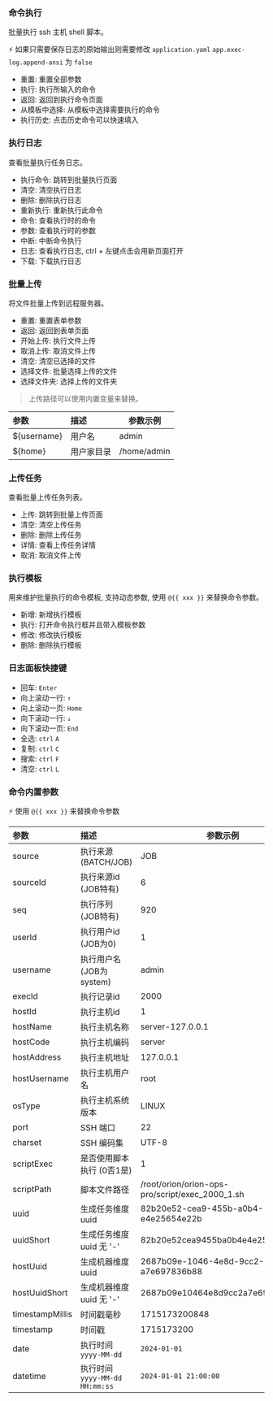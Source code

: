 ### 命令执行

批量执行 ssh 主机 shell 脚本。

⚡ 如果只需要保存日志的原始输出则需要修改 `application.yaml` `app.exec-log.append-ansi` 为 `false`

* 重置: 重置全部参数
* 执行: 执行所输入的命令
* 返回: 返回到执行命令页面
* 从模板中选择: 从模板中选择需要执行的命令
* 执行历史: 点击历史命令可以快速填入

### 执行日志

查看批量执行任务日志。

* 执行命令: 跳转到批量执行页面
* 清空: 清空执行日志
* 删除: 删除执行日志
* 重新执行: 重新执行此命令
* 命令: 查看执行时的命令
* 参数: 查看执行时的参数
* 中断: 中断命令执行
* 日志: 查看执行日志, ctrl + 左键点击会用新页面打开
* 下载: 下载执行日志

### 批量上传

将文件批量上传到远程服务器。

* 重置: 重置表单参数
* 返回: 返回到表单页面
* 开始上传: 执行文件上传
* 取消上传: 取消文件上传
* 清空: 清空已选择的文件
* 选择文件: 批量选择上传的文件
* 选择文件夹: 选择上传的文件夹

> 上传路径可以使用内置变量来替换。

| 参数          | 描述    | 参数示例        |
|:------------|:------|-------------|
| ${username} | 用户名   | admin       |
| ${home}     | 用户家目录 | /home/admin |

### 上传任务

查看批量上传任务列表。

* 上传: 跳转到批量上传页面
* 清空: 清空上传任务
* 删除: 删除上传任务
* 详情: 查看上传任务详情
* 取消: 取消文件上传

### 执行模板

用来维护批量执行的命令模板, 支持动态参数, 使用 `@{{ xxx }}` 来替换命令参数。

* 新增: 新增执行模板
* 执行: 打开命令执行框并且带入模板参数
* 修改: 修改执行模板
* 删除: 删除执行模板

### 日志面板快捷键

* 回车: `Enter`
* 向上滚动一行: `↑`
* 向上滚动一页: `Home`
* 向下滚动一行: `↓`
* 向下滚动一页: `End`
* 全选: `ctrl` `A`
* 复制: `ctrl` `C`
* 搜索: `ctrl` `F`
* 清空: `ctrl` `L`

### 命令内置参数

⚡ 使用 `@{{ xxx }}` 来替换命令参数

| 参数              | 描述                         | 参数示例                                            |
|:----------------|:---------------------------|-------------------------------------------------|
| source          | 执行来源 (BATCH/JOB)           | JOB                                             |
| sourceId        | 执行来源id (JOB特有)             | 6                                               |
| seq             | 执行序列 (JOB特有)               | 920                                             |
| userId          | 执行用户id (JOB为0)             | 1                                               |
| username        | 执行用户名 (JOB为system)         | admin                                           |
| execId          | 执行记录id                     | 2000                                            |
| hostId          | 执行主机id                     | 1                                               | 
| hostName        | 执行主机名称                     | server-127.0.0.1                                |
| hostCode        | 执行主机编码                     | server                                          |
| hostAddress     | 执行主机地址                     | 127.0.0.1                                       |
| hostUsername    | 执行主机用户名                    | root                                            |
| osType          | 执行主机系统版本                   | LINUX                                           |
| port            | SSH 端口                     | 22                                              |
| charset         | SSH 编码集                    | UTF-8                                           |
| scriptExec      | 是否使用脚本执行 (0否1是)            | 1                                               |
| scriptPath      | 脚本文件路径                     | /root/orion/orion-ops-pro/script/exec_2000_1.sh |
| uuid            | 生成任务维度 uuid                | 82b20e52-cea9-455b-a0b4-e4e25654e22b            |
| uuidShort       | 生成任务维度 uuid 无 '-'          | 82b20e52cea9455ba0b4e4e25654e22b                |
| hostUuid        | 生成机器维度 uuid                | 2687b09e-1046-4e8d-9cc2-a7e697836b88            |
| hostUuidShort   | 生成机器维度 uuid 无 '-'          | 2687b09e10464e8d9cc2a7e697836b88                |
| timestampMillis | 时间戳毫秒                      | 1715173200848                                   |
| timestamp       | 时间戳                        | 1715173200                                      |
| date            | 执行时间 `yyyy-MM-dd`          | `2024-01-01`                                    |
| datetime        | 执行时间 `yyyy-MM-dd HH:mm:ss` | `2024-01-01 21:00:00`                           |
